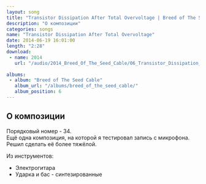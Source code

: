 ```yaml
---
layout: song
title: "Transistor Dissipation After Total Overvoltage | Breed of The Seed Cable"
description: "О композиции"
categories: songs
name: "Transistor Dissipation After Total Overvoltage"
date: 2014-06-19 16:01:00
length: "2:28"
download:
 - name: 2014
   url: "/audio/2014_Breed_Of_The_Seed_Cable/06_Transistor_Dissipation_After_Total_Overvoltage.mp3"
   
albums:
 - album: "Breed of The Seed Cable"
   album_url: "/albums/breed_of_the_seed_cable/"
   album_position: 6
---
```



## О композиции

Порядковый номер - 34.  
Ещё одна композиция, на которой я тестировал запись с микрофона.  
Решил сделать её более тяжёлой.  

Из инструментов:
- Электрогитара
- Ударка и бас - синтезированные